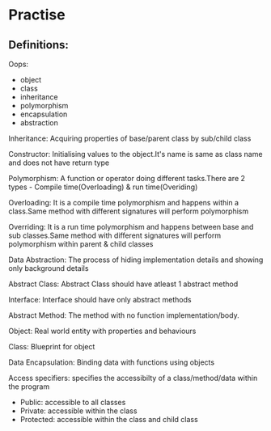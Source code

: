 # Practise

## Definitions:

Oops:
   - object
   - class
   - inheritance
   - polymorphism
   - encapsulation
   - abstraction

Inheritance: Acquiring properties of base/parent class by sub/child class

Constructor: Initialising values to the object.It's name is same as class name and does not have return type

Polymorphism: A function or operator doing different tasks.There are 2 types - Compile time(Overloading) & run time(Overiding)

Overloading: It is a compile time polymorphism and happens within a class.Same method with different signatures will perform polymorphism

Overriding: It is a run time polymorphism and happens between base and sub classes.Same method with different signatures will perform polymorphism within parent & child classes

Data Abstraction: The process of hiding implementation details and showing only background details

Abstract Class: Abstract Class should have atleast 1 abstract method

Interface: Interface should have only abstract methods

Abstract Method: The method with no function implementation/body.

Object: Real world entity with properties and behaviours

Class: Blueprint for object

Data Encapsulation: Binding data with functions using objects

Access specifiers: specifies the accessibilty of a class/method/data within the program
   - Public: accessible to all classes
   - Private: accessible within the class
   - Protected: accessible within the class and child class


